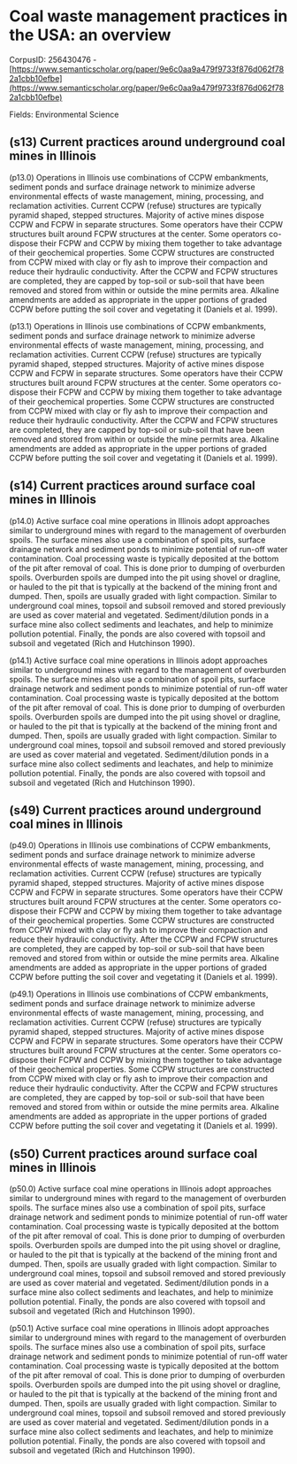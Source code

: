 # Coal waste management practices in the USA: an overview

CorpusID: 256430476 - [https://www.semanticscholar.org/paper/9e6c0aa9a479f9733f876d062f782a1cbb10efbe](https://www.semanticscholar.org/paper/9e6c0aa9a479f9733f876d062f782a1cbb10efbe)

Fields: Environmental Science

## (s13) Current practices around underground coal mines in Illinois
(p13.0) Operations in Illinois use combinations of CCPW embankments, sediment ponds and surface drainage network to minimize adverse environmental effects of waste management, mining, processing, and reclamation activities. Current CCPW (refuse) structures are typically pyramid shaped, stepped structures. Majority of active mines dispose CCPW and FCPW in separate structures. Some operators have their CCPW structures built around FCPW structures at the center. Some operators co-dispose their FCPW and CCPW by mixing them together to take advantage of their geochemical properties. Some CCPW structures are constructed from CCPW mixed with clay or fly ash to improve their compaction and reduce their hydraulic conductivity. After the CCPW and FCPW structures are completed, they are capped by top-soil or sub-soil that have been removed and stored from within or outside the mine permits area. Alkaline amendments are added as appropriate in the upper portions of graded CCPW before putting the soil cover and vegetating it (Daniels et al. 1999).

(p13.1) Operations in Illinois use combinations of CCPW embankments, sediment ponds and surface drainage network to minimize adverse environmental effects of waste management, mining, processing, and reclamation activities. Current CCPW (refuse) structures are typically pyramid shaped, stepped structures. Majority of active mines dispose CCPW and FCPW in separate structures. Some operators have their CCPW structures built around FCPW structures at the center. Some operators co-dispose their FCPW and CCPW by mixing them together to take advantage of their geochemical properties. Some CCPW structures are constructed from CCPW mixed with clay or fly ash to improve their compaction and reduce their hydraulic conductivity. After the CCPW and FCPW structures are completed, they are capped by top-soil or sub-soil that have been removed and stored from within or outside the mine permits area. Alkaline amendments are added as appropriate in the upper portions of graded CCPW before putting the soil cover and vegetating it (Daniels et al. 1999).
## (s14) Current practices around surface coal mines in Illinois
(p14.0) Active surface coal mine operations in Illinois adopt approaches similar to underground mines with regard to the management of overburden spoils. The surface mines also use a combination of spoil pits, surface drainage network and sediment ponds to minimize potential of run-off water contamination. Coal processing waste is typically deposited at the bottom of the pit after removal of coal. This is done prior to dumping of overburden spoils. Overburden spoils are dumped into the pit using shovel or dragline, or hauled to the pit that is typically at the backend of the mining front and dumped. Then, spoils are usually graded with light compaction. Similar to underground coal mines, topsoil and subsoil removed and stored previously are used as cover material and vegetated. Sediment/dilution ponds in a surface mine also collect sediments and leachates, and help to minimize pollution potential. Finally, the ponds are also covered with topsoil and subsoil and vegetated (Rich and Hutchinson 1990).

(p14.1) Active surface coal mine operations in Illinois adopt approaches similar to underground mines with regard to the management of overburden spoils. The surface mines also use a combination of spoil pits, surface drainage network and sediment ponds to minimize potential of run-off water contamination. Coal processing waste is typically deposited at the bottom of the pit after removal of coal. This is done prior to dumping of overburden spoils. Overburden spoils are dumped into the pit using shovel or dragline, or hauled to the pit that is typically at the backend of the mining front and dumped. Then, spoils are usually graded with light compaction. Similar to underground coal mines, topsoil and subsoil removed and stored previously are used as cover material and vegetated. Sediment/dilution ponds in a surface mine also collect sediments and leachates, and help to minimize pollution potential. Finally, the ponds are also covered with topsoil and subsoil and vegetated (Rich and Hutchinson 1990).
## (s49) Current practices around underground coal mines in Illinois
(p49.0) Operations in Illinois use combinations of CCPW embankments, sediment ponds and surface drainage network to minimize adverse environmental effects of waste management, mining, processing, and reclamation activities. Current CCPW (refuse) structures are typically pyramid shaped, stepped structures. Majority of active mines dispose CCPW and FCPW in separate structures. Some operators have their CCPW structures built around FCPW structures at the center. Some operators co-dispose their FCPW and CCPW by mixing them together to take advantage of their geochemical properties. Some CCPW structures are constructed from CCPW mixed with clay or fly ash to improve their compaction and reduce their hydraulic conductivity. After the CCPW and FCPW structures are completed, they are capped by top-soil or sub-soil that have been removed and stored from within or outside the mine permits area. Alkaline amendments are added as appropriate in the upper portions of graded CCPW before putting the soil cover and vegetating it (Daniels et al. 1999).

(p49.1) Operations in Illinois use combinations of CCPW embankments, sediment ponds and surface drainage network to minimize adverse environmental effects of waste management, mining, processing, and reclamation activities. Current CCPW (refuse) structures are typically pyramid shaped, stepped structures. Majority of active mines dispose CCPW and FCPW in separate structures. Some operators have their CCPW structures built around FCPW structures at the center. Some operators co-dispose their FCPW and CCPW by mixing them together to take advantage of their geochemical properties. Some CCPW structures are constructed from CCPW mixed with clay or fly ash to improve their compaction and reduce their hydraulic conductivity. After the CCPW and FCPW structures are completed, they are capped by top-soil or sub-soil that have been removed and stored from within or outside the mine permits area. Alkaline amendments are added as appropriate in the upper portions of graded CCPW before putting the soil cover and vegetating it (Daniels et al. 1999).
## (s50) Current practices around surface coal mines in Illinois
(p50.0) Active surface coal mine operations in Illinois adopt approaches similar to underground mines with regard to the management of overburden spoils. The surface mines also use a combination of spoil pits, surface drainage network and sediment ponds to minimize potential of run-off water contamination. Coal processing waste is typically deposited at the bottom of the pit after removal of coal. This is done prior to dumping of overburden spoils. Overburden spoils are dumped into the pit using shovel or dragline, or hauled to the pit that is typically at the backend of the mining front and dumped. Then, spoils are usually graded with light compaction. Similar to underground coal mines, topsoil and subsoil removed and stored previously are used as cover material and vegetated. Sediment/dilution ponds in a surface mine also collect sediments and leachates, and help to minimize pollution potential. Finally, the ponds are also covered with topsoil and subsoil and vegetated (Rich and Hutchinson 1990).

(p50.1) Active surface coal mine operations in Illinois adopt approaches similar to underground mines with regard to the management of overburden spoils. The surface mines also use a combination of spoil pits, surface drainage network and sediment ponds to minimize potential of run-off water contamination. Coal processing waste is typically deposited at the bottom of the pit after removal of coal. This is done prior to dumping of overburden spoils. Overburden spoils are dumped into the pit using shovel or dragline, or hauled to the pit that is typically at the backend of the mining front and dumped. Then, spoils are usually graded with light compaction. Similar to underground coal mines, topsoil and subsoil removed and stored previously are used as cover material and vegetated. Sediment/dilution ponds in a surface mine also collect sediments and leachates, and help to minimize pollution potential. Finally, the ponds are also covered with topsoil and subsoil and vegetated (Rich and Hutchinson 1990).
